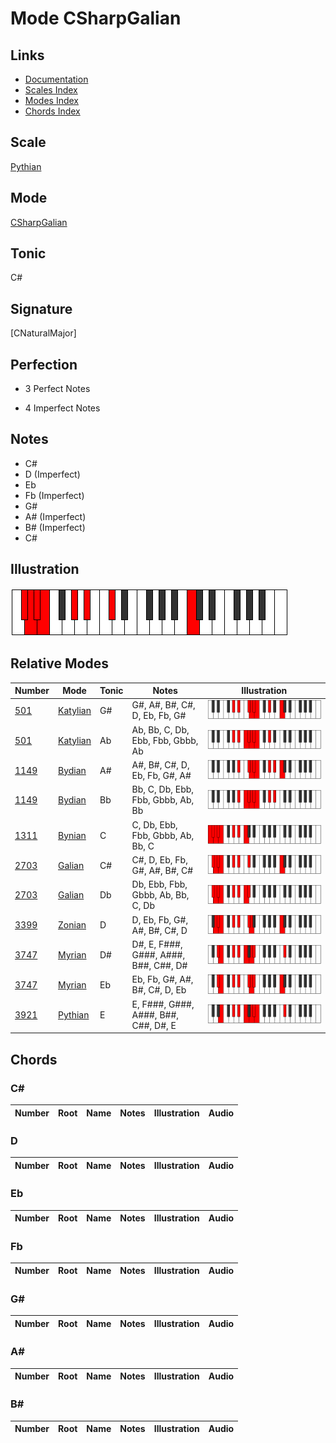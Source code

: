# Mode CSharpGalian

## Links

- [Documentation](index.md)
- [Scales Index](Scales.md)
- [Modes Index](Modes.md)
- [Chords Index](Chords.md)

## Scale

[Pythian](ScalePythian.md)

## Mode

[CSharpGalian](ModeCSharpGalian.md)

## Tonic

C#

## Signature

[CNaturalMajor]

## Perfection

 - 3 Perfect Notes

 - 4 Imperfect Notes

## Notes

- C#
- D (Imperfect)
- Eb
- Fb (Imperfect)
- G#
- A# (Imperfect)
- B# (Imperfect)
- C#

## Illustration

![CSharpGalian](ModeCSharpGalian.png)

## Relative Modes

| Number | Mode | Tonic | Notes | Illustration |
|--------|------|-------|-------|--------------|
| [501](https://ianring.com/musictheory/scales/501) | [Katylian](ModeKatylian.md) | G# | G#, A#, B#, C#, D, Eb, Fb, G# | ![GSharpKatylian](ModeGSharpKatylian.png) |
| [501](https://ianring.com/musictheory/scales/501) | [Katylian](ModeKatylian.md) | Ab | Ab, Bb, C, Db, Ebb, Fbb, Gbbb, Ab | ![AFlatKatylian](ModeAFlatKatylian.png) |
| [1149](https://ianring.com/musictheory/scales/1149) | [Bydian](ModeBydian.md) | A# | A#, B#, C#, D, Eb, Fb, G#, A# | ![ASharpBydian](ModeASharpBydian.png) |
| [1149](https://ianring.com/musictheory/scales/1149) | [Bydian](ModeBydian.md) | Bb | Bb, C, Db, Ebb, Fbb, Gbbb, Ab, Bb | ![BFlatBydian](ModeBFlatBydian.png) |
| [1311](https://ianring.com/musictheory/scales/1311) | [Bynian](ModeBynian.md) | C | C, Db, Ebb, Fbb, Gbbb, Ab, Bb, C | ![CNaturalBynian](ModeCNaturalBynian.png) |
| [2703](https://ianring.com/musictheory/scales/2703) | [Galian](ModeGalian.md) | C# | C#, D, Eb, Fb, G#, A#, B#, C# | ![CSharpGalian](ModeCSharpGalian.png) |
| [2703](https://ianring.com/musictheory/scales/2703) | [Galian](ModeGalian.md) | Db | Db, Ebb, Fbb, Gbbb, Ab, Bb, C, Db | ![DFlatGalian](ModeDFlatGalian.png) |
| [3399](https://ianring.com/musictheory/scales/3399) | [Zonian](ModeZonian.md) | D | D, Eb, Fb, G#, A#, B#, C#, D | ![DNaturalZonian](ModeDNaturalZonian.png) |
| [3747](https://ianring.com/musictheory/scales/3747) | [Myrian](ModeMyrian.md) | D# | D#, E, F###, G###, A###, B##, C##, D# | ![DSharpMyrian](ModeDSharpMyrian.png) |
| [3747](https://ianring.com/musictheory/scales/3747) | [Myrian](ModeMyrian.md) | Eb | Eb, Fb, G#, A#, B#, C#, D, Eb | ![EFlatMyrian](ModeEFlatMyrian.png) |
| [3921](https://ianring.com/musictheory/scales/3921) | [Pythian](ModePythian.md) | E | E, F###, G###, A###, B##, C##, D#, E | ![ENaturalPythian](ModeENaturalPythian.png) |

## Chords

### C#

| Number | Root | Name | Notes | Illustration | Audio |
|--------|------|------|-------|--------------|-------|

### D

| Number | Root | Name | Notes | Illustration | Audio |
|--------|------|------|-------|--------------|-------|

### Eb

| Number | Root | Name | Notes | Illustration | Audio |
|--------|------|------|-------|--------------|-------|

### Fb

| Number | Root | Name | Notes | Illustration | Audio |
|--------|------|------|-------|--------------|-------|

### G#

| Number | Root | Name | Notes | Illustration | Audio |
|--------|------|------|-------|--------------|-------|

### A#

| Number | Root | Name | Notes | Illustration | Audio |
|--------|------|------|-------|--------------|-------|

### B#

| Number | Root | Name | Notes | Illustration | Audio |
|--------|------|------|-------|--------------|-------|

